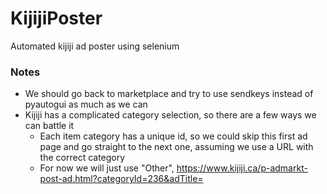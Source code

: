 # KijijiPoster
Automated kijiji ad poster using selenium

### Notes
- We should go back to marketplace and try to use sendkeys instead of pyautogui as much
as we can
- Kijiji has a complicated category selection, so there are a few ways we can battle it
    - Each item category has a unique id, so we could skip this first ad page and go straight
    to the next one, assuming we use a URL with the correct category
    - For now we will just use "Other", https://www.kijiji.ca/p-admarkt-post-ad.html?categoryId=236&adTitle=